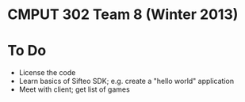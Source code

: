 CMPUT 302 Team 8 (Winter 2013)
========

To Do
========
- License the code
- Learn basics of Sifteo SDK; e.g. create a "hello world" application
- Meet with client; get list of games